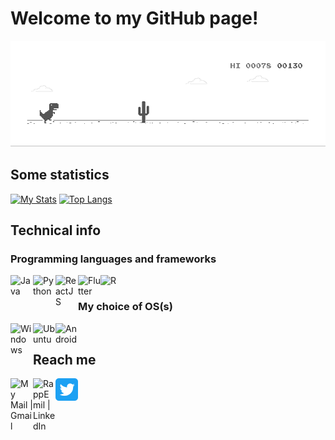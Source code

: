 # Welcome to my GitHub page!
![image](https://github.com/rappos/rappos/blob/master/dino.gif)
</br>

## Some statistics

[![My Stats](https://github-readme-stats.vercel.app/api?username=rappos&theme=cobalt&count_private=true&show_icons=true&icon_color=f7810a)](https://github.com/anuraghazra/github-readme-stats)
[![Top Langs](https://github-readme-stats.vercel.app/api/top-langs/?username=rappos&theme=cobalt&layout=compact)](https://github.com/anuraghazra/github-readme-stats)


## Technical info
### Programming languages and frameworks

<img align="left" src="https://simpleicons.org/icons/java.svg" alt="Java" width="36px">

<img align="left" src="https://simpleicons.org/icons/python.svg" alt="Python" width="36px">

<img align="left" src="https://simpleicons.org/icons/react.svg" alt="ReactJS" width="36px">

<img align="left" src="https://simpleicons.org/icons/flutter.svg" alt="Flutter" width="36px">

<img align="left" src="https://simpleicons.org/icons/r.svg" alt="R" width="36px">

</br>

### My choice of OS(s)
<img align="left" src="https://simpleicons.org/icons/windows.svg" alt="Windows" width="36px">
<img align="left" src="https://simpleicons.org/icons/ubuntu.svg" alt="Ubuntu" width="36px">
<img align="left" src="https://simpleicons.org/icons/android.svg" alt="Android" width="36px">

</br>

## Reach me
[<img align="left" alt="My Mail | Gmail" width="36px" src="https://camo.githubusercontent.com/5bf17041186bbc591a286709593ee76baf2e4711/68747470733a2f2f6564656e742e6769746875622e696f2f537570657254696e7949636f6e732f696d616765732f7376672f676d61696c2e737667" />](mailto:emilemail4@gmail.com)

[<img align="left" alt="RappEmil | LinkedIn" width="36px" src="https://camo.githubusercontent.com/45e6bebceba49c2cf76b1b3770b1adbe24e6c454/68747470733a2f2f6564656e742e6769746875622e696f2f537570657254696e7949636f6e732f696d616765732f7376672f6c696e6b6564696e2e737667" />](https://www.linkedin.com/in/emil-rapp/)

[<img align="left" alt="RappEmil | Twitter" width="36px" src="https://raw.githubusercontent.com/edent/SuperTinyIcons/master/images/svg/twitter.svg" />](http://www.twitter.com/RappEmil)

